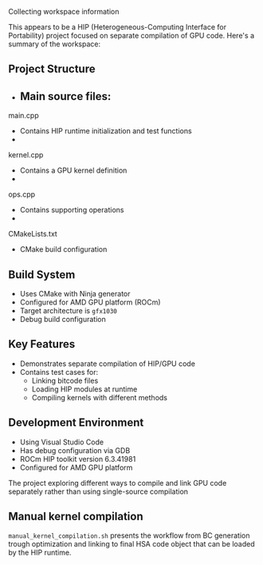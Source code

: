 Collecting workspace information

This appears to be a HIP (Heterogeneous-Computing Interface for Portability) project focused on separate compilation of GPU code. Here's a summary of the workspace:

## Project Structure
- Main source files:
  - 

main.cpp

 - Contains HIP runtime initialization and test functions
  - 

kernel.cpp

 - Contains a GPU kernel definition
  - 

ops.cpp

 - Contains supporting operations
  - 

CMakeLists.txt

 - CMake build configuration

## Build System
- Uses CMake with Ninja generator
- Configured for AMD GPU platform (ROCm)
- Target architecture is `gfx1030`
- Debug build configuration

## Key Features
- Demonstrates separate compilation of HIP/GPU code
- Contains test cases for:
  - Linking bitcode files
  - Loading HIP modules at runtime
  - Compiling kernels with different methods

## Development Environment
- Using Visual Studio Code
- Has debug configuration via GDB
- ROCm HIP toolkit version 6.3.41981
- Configured for AMD GPU platform

The project exploring different ways to compile and link GPU code separately rather than using single-source compilation

## Manual kernel compilation

`manual_kernel_compilation.sh` presents the workflow from BC generation trough optimization and linking to final HSA code object that can be loaded  by the HIP runtime. 

